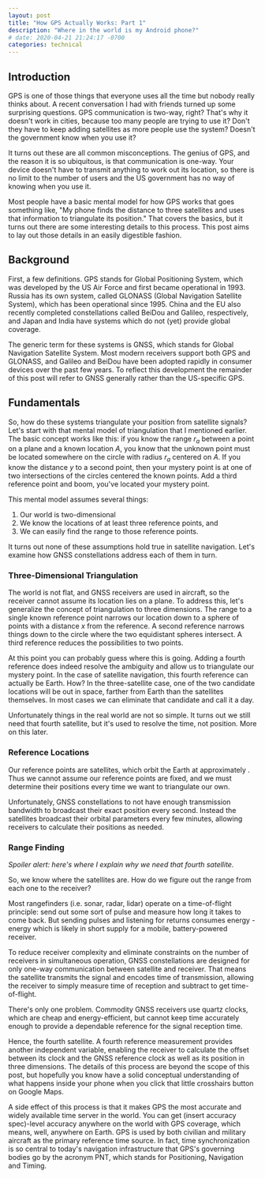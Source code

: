 ```yaml
---
layout: post
title: "How GPS Actually Works: Part 1"
description: "Where in the world is my Android phone?"
# date: 2020-04-21 21:24:17 -0700
categories: technical 
---
```


## Introduction

GPS is one of those things that everyone uses all the time but nobody really thinks about. A recent conversation I had with friends turned up some surprising questions. GPS communication is two-way, right? That's why it doesn't work in cities, because too many people are trying to use it? Don't they have to keep adding satellites as more people use the system? Doesn't the government know when you use it?

It turns out these are all common misconceptions. The genius of GPS, and the reason it is so ubiquitous, is that communication is one-way. Your device doesn't have to transmit anything to work out its location, so there is no limit to the number of users and the US government has no way of knowing when you use it.

Most people have a basic mental model for how GPS works that goes something like, "My phone finds the distance to three satellites and uses that information to triangulate its position." That covers the basics, but it turns out there are some interesting details to this process. This post aims to lay out those details in an easily digestible fashion.

## Background

First, a few definitions. GPS stands for Global Positioning System, which was developed by the US Air Force and first became operational in 1993. Russia has its own system, called GLONASS (Global Navigation Satellite System), which has been operational since 1995. China and the EU also recently completed constellations called BeiDou and Galileo, respectively, and Japan and India have systems which do not (yet) provide global coverage.

The generic term for these systems is GNSS, which stands for Global Navigation Satellite System. Most modern receivers support both GPS and GLONASS, and Galileo and BeiDou have been adopted rapidly in consumer devices over the past few years. To reflect this development the remainder of this post will refer to GNSS generally rather than the US-specific GPS.

## Fundamentals

So, how do these systems triangulate your position from satellite signals? Let's start with that mental model of triangulation that I mentioned earlier. The basic concept works like this: if you know the range $r_a$ between a point on a plane and a known location $A$, you know that the unknown point must be located somewhere on the circle with radius $r_a$ centered on $A$. If you know the distance $y$ to a second point, then your mystery point is at one of two intersections of the circles centered the known points. Add a third reference point and boom, you've located your mystery point.

This mental model assumes several things:

1. Our world is two-dimensional
2. We know the locations of at least three reference points, and
3. We can easily find the range to those reference points.

It turns out none of these assumptions hold true in satellite navigation. Let's examine how GNSS constellations address each of them in turn.

### Three-Dimensional Triangulation

The world is not flat, and GNSS receivers are used in aircraft, so the receiver cannot assume its location lies on a plane. To address this, let's generalize the concept of triangulation to three dimensions. The range to a single known reference point narrows our location down to a sphere of points with a distance $x$ from the reference. A second reference narrows things down to the circle where the two equidistant spheres intersect. A third reference reduces the possibilities to two points.

At this point you can probably guess where this is going. Adding a fourth reference does indeed resolve the ambiguity and allow us to triangulate our mystery point. In the case of satellite navigation, this fourth reference can actually be Earth. How? In the three-satellite case, one of the two candidate locations will be out in space, farther from Earth than the satellites themselves. In most cases we can eliminate that candidate and call it a day.

Unfortunately things in the real world are not so simple. It turns out we still need that fourth satellite, but it's used to resolve the time, not position. More on this later.

### Reference Locations

Our reference points are satellites, which orbit the Earth at approximately <insert speed>. Thus we cannot assume our reference points are fixed, and we must determine their positions every time we want to triangulate our own.

Unfortunately, GNSS constellations to not have enough transmission bandwidth to broadcast their exact position every second. Instead the satellites broadcast their orbital parameters every few minutes, allowing receivers to calculate their positions as needed.

### Range Finding

*Spoiler alert: here's where I explain why we need that fourth satellite.*

So, we know where the satellites are. How do we figure out the range from each one to the receiver?

Most rangefinders (i.e. sonar, radar, lidar) operate on a time-of-flight principle: send out some sort of pulse and measure how long it takes to come back. But sending pulses and listening for returns consumes energy - energy which is likely in short supply for a mobile, battery-powered receiver.

To reduce receiver complexity and eliminate constraints on the number of receivers in simultaneous operation, GNSS constellations are designed for only one-way communication between satellite and receiver. That means the satellite transmits the signal and encodes time of transmission, allowing the receiver to simply measure time of reception and subtract to get time-of-flight.

There's only one problem. Commodity GNSS receivers use quartz clocks, which are cheap and energy-efficient, but cannot keep time accurately enough to provide a dependable reference for the signal reception time.

Hence, the fourth satellite. A fourth reference measurement provides another independent variable, enabling the receiver to calculate the offset between its clock and the GNSS reference clock as well as its position in three dimensions. The details of this process are beyond the scope of this post, but hopefully you know have a solid conceptual understanding of what happens inside your phone when you click that little crosshairs button on Google Maps.

A side effect of this process is that it makes GPS the most accurate and widely available time server in the world. You can get (insert accuracy spec)-level accuracy anywhere on the world with GPS coverage, which means, well, anywhere on Earth. GPS is used by both civilian and military aircraft as the primary reference time source. In fact, time synchronization is so central to today's navigation infrastructure that GPS's governing bodies go by the acronym PNT, which stands for Positioning, Navigation and Timing.
